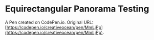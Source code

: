 # Equirectangular Panorama Testing

A Pen created on CodePen.io. Original URL: [https://codepen.io/creativeocean/pen/MmLjPp](https://codepen.io/creativeocean/pen/MmLjPp).

